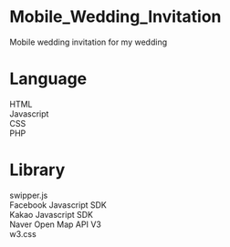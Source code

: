 # Mobile_Wedding_Invitation
Mobile wedding invitation for my wedding

# Language
HTML</br>
Javascript</br>
CSS</br>
PHP</br>

# Library
swipper.js</br>
Facebook Javascript SDK</br>
Kakao Javascript SDK</br>
Naver Open Map API V3</br>
w3.css</br>
